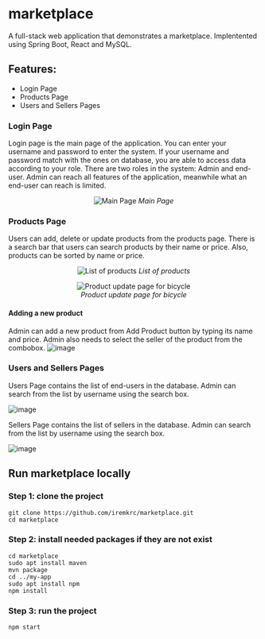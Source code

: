 # marketplace
A full-stack web application that demonstrates a marketplace. Implentented using Spring Boot, React and MySQL.


## Features:
- Login Page
- Products Page
- Users and Sellers Pages

### Login Page


Login page is the main page of the application. You can enter your username and password to enter the system. If your username and password match with
the ones on database, you are able to access data according to your role. There are two roles in the system: Admin and end-user. Admin can reach all 
features of the application, meanwhile what an end-user can reach is limited.

<p align="center">
    <img src="https://user-images.githubusercontent.com/66200657/161760576-7910f3dd-e63a-4f3d-b291-7ad95b15062c.png" alt="Main Page">
  <i>Main Page</i>
</p>


### Products Page


Users can add, delete or update products from the products page. There is a search bar that users can search products by their name or price.
Also, products can be sorted by name or price.

<p align="center">
  <img src="https://user-images.githubusercontent.com/66200657/161763289-e356bb1f-ebdd-40f5-a2fa-ddf25f950b74.png" alt="List of products">
  <i>List of products</i><br>
</p>



<p align="center">
  <img src="https://user-images.githubusercontent.com/66200657/161763925-8977433d-89de-4423-b050-80ff4f2b1a2b.png" alt="Product update page for bicycle"><br>
  <i>Product update page for bicycle</i><br>
</p>


#### Adding a new product


Admin can add a new product from Add Product button by typing its name and price. Admin also needs to select the seller of the product from the combobox.
![image](https://user-images.githubusercontent.com/66200657/161763462-3b307ba1-bd65-4aa7-9d40-648e58d4e267.png)


### Users and Sellers Pages
Users Page contains the list of end-users in the database. Admin can search from the list by username using the search box.


![image](https://user-images.githubusercontent.com/66200657/161766587-a5e28926-d04e-43cf-b01b-7e0256ee546b.png)


Sellers Page contains the list of sellers in the database. Admin can search from the list by username using the search box.


![image](https://user-images.githubusercontent.com/66200657/161766841-7765cecc-cb09-4b9c-9888-d9fc386b4470.png)





## Run marketplace locally

### Step 1: clone the project
    git clone https://github.com/iremkrc/marketplace.git
    cd marketplace
    
### Step 2: install needed packages if they are not exist
    cd marketplace
    sudo apt install maven
    mvn package
    cd ../my-app
    sudo apt install npm
    npm install
    
### Step 3: run the project
    npm start

